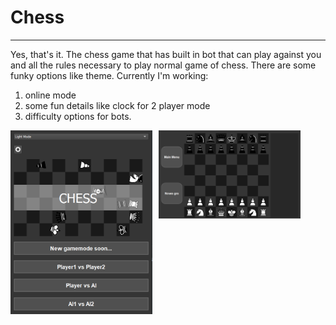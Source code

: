# Chess
----------------------------------------
Yes, that's it. The chess game that has built in bot that can play against you and all the rules necessary to play normal game of chess. 
There are some funky options like theme. Currently I'm working:
1. online mode
2. some fun details like clock for 2 player mode
3. difficulty options for bots.

<div style="display: flex; align-items: flex-start; gap: 10px;">
  <img src="Images/Chess_screen.png" alt="ChessMenu" style="max-width: 45%; height: auto;">
  <img src="Images/Checkboard.png" alt="Chessboard" style="max-width: 45%; height: auto;">
</div>
